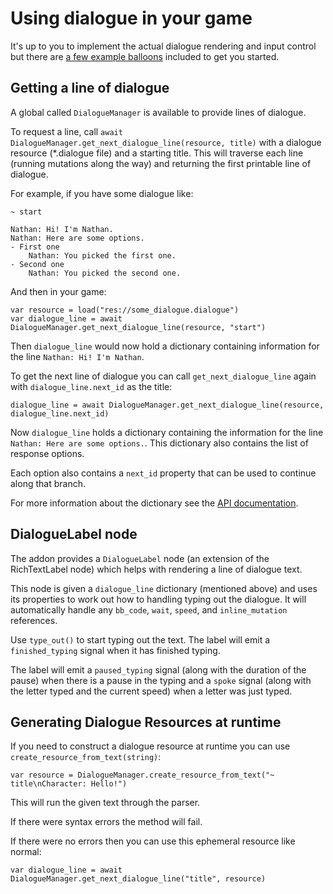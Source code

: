 # Using dialogue in your game

It's up to you to implement the actual dialogue rendering and input control but there are [a few example balloons](Example_Balloons.md) included to get you started.

## Getting a line of dialogue

A global called `DialogueManager` is available to provide lines of dialogue.

To request a line, call `await DialogueManager.get_next_dialogue_line(resource, title)` with a dialogue resource (*.dialogue file) and a starting title. This will traverse each line (running mutations along the way) and returning the first printable line of dialogue.

For example, if you have some dialogue like:

```
~ start

Nathan: Hi! I'm Nathan.
Nathan: Here are some options.
- First one
	Nathan: You picked the first one.
- Second one
	Nathan: You picked the second one.
```

And then in your game:

```gdscript
var resource = load("res://some_dialogue.dialogue")
var dialogue_line = await DialogueManager.get_next_dialogue_line(resource, "start")
```

Then `dialogue_line` would now hold a dictionary containing information for the line `Nathan: Hi! I'm Nathan`.

To get the next line of dialogue you can call `get_next_dialogue_line` again with `dialogue_line.next_id` as the title:

```
dialogue_line = await DialogueManager.get_next_dialogue_line(resource, dialogue_line.next_id)
```

Now `dialogue_line` holds a dictionary containing the information for the line `Nathan: Here are some options.`. This dictionary also contains the list of response options.

Each option also contains a `next_id` property that can be used to continue along that branch.

For more information about the dictionary see the [API documentation](API.md).

## DialogueLabel node

The addon provides a `DialogueLabel` node (an extension of the RichTextLabel node) which helps with rendering a line of dialogue text. 

This node is given a `dialogue_line` dictionary (mentioned above) and uses its properties to work out how to handling typing out the dialogue. It will automatically handle any `bb_code`, `wait`, `speed`, and `inline_mutation` references.

Use `type_out()` to start typing out the text. The label will emit a `finished_typing` signal when it has finished typing.

The label will emit a `paused_typing` signal (along with the duration of the pause) when there is a pause in the typing and a `spoke` signal (along with the letter typed and the current speed) when a letter was just typed.

## Generating Dialogue Resources at runtime

If you need to construct a dialogue resource at runtime you can use `create_resource_from_text(string)`:

```gdscript
var resource = DialogueManager.create_resource_from_text("~ title\nCharacter: Hello!")
```

This will run the given text through the parser.

If there were syntax errors the method will fail.

If there were no errors then you can use this ephemeral resource like normal:

```gdscript
var dialogue_line = await DialogueManager.get_next_dialogue_line("title", resource)
```
